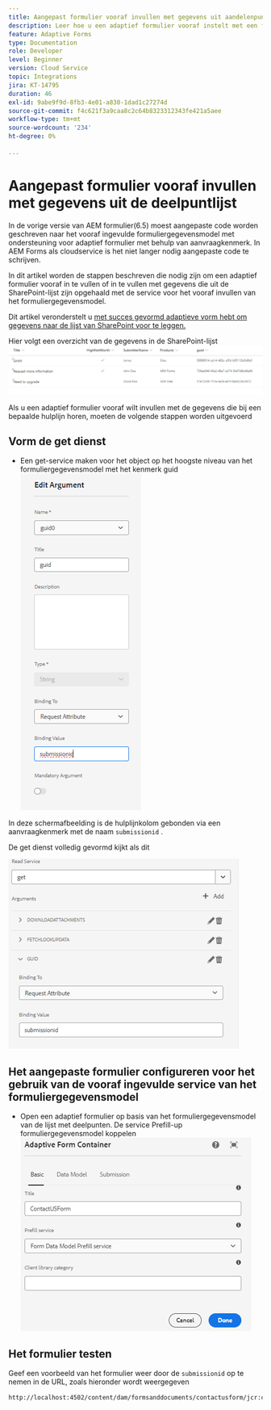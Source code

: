 ```yaml
---
title: Aangepast formulier vooraf invullen met gegevens uit aandelenpuntlijst
description: Leer hoe u een adaptief formulier vooraf instelt met een formuliergegevensmodel dat wordt ondersteund door een lijst met deelpunten
feature: Adaptive Forms
type: Documentation
role: Developer
level: Beginner
version: Cloud Service
topic: Integrations
jira: KT-14795
duration: 46
exl-id: 9abe9f9d-8fb3-4e01-a830-1dad1c27274d
source-git-commit: f4c621f3a9caa8c2c64b8323312343fe421a5aee
workflow-type: tm+mt
source-wordcount: '234'
ht-degree: 0%

---
```


# Aangepast formulier vooraf invullen met gegevens uit de deelpuntlijst

In de vorige versie van AEM formulier(6.5) moest aangepaste code worden geschreven naar het vooraf ingevulde formuliergegevensmodel met ondersteuning voor adaptief formulier met behulp van aanvraagkenmerk. In AEM Forms als cloudservice is het niet langer nodig aangepaste code te schrijven.

In dit artikel worden de stappen beschreven die nodig zijn om een adaptief formulier vooraf in te vullen of in te vullen met gegevens die uit de SharePoint-lijst zijn opgehaald met de service voor het vooraf invullen van het formuliergegevensmodel.

Dit artikel veronderstelt u [ met succes gevormd adaptieve vorm hebt om gegevens naar de lijst van SharePoint voor te leggen.](https://experienceleague.adobe.com/docs/experience-manager-cloud-service/content/forms/adaptive-forms-authoring/authoring-adaptive-forms-core-components/create-an-adaptive-form-on-forms-cs/configure-submit-actions-core-components.html?lang=en#connect-af-sharepoint-list)

Hier volgt een overzicht van de gegevens in de SharePoint-lijst
![ sharepoint-list ](assets/list-data.png)

Als u een adaptief formulier vooraf wilt invullen met de gegevens die bij een bepaalde hulplijn horen, moeten de volgende stappen worden uitgevoerd

## Vorm de get dienst

* Een get-service maken voor het object op het hoogste niveau van het formuliergegevensmodel met het kenmerk guid
  ![ get-service ](assets/mapping-request-attribute.png)

In deze schermafbeelding is de hulplijnkolom gebonden via een aanvraagkenmerk met de naam `submissionid` .

De get dienst volledig gevormd kijkt als dit

![ get-service ](assets/fdm-request-attribute.png)

## Het aangepaste formulier configureren voor het gebruik van de vooraf ingevulde service van het formuliergegevensmodel

* Open een adaptief formulier op basis van het formuliergegevensmodel van de lijst met deelpunten. De service Prefill-up formuliergegevensmodel koppelen
  ![ vorm-prefill-dienst ](assets/form-prefill-service.png)

## Het formulier testen

Geef een voorbeeld van het formulier weer door de `submissionid` op te nemen in de URL, zoals hieronder wordt weergegeven

```html
http://localhost:4502/content/dam/formsanddocuments/contactusform/jcr:content?wcmmode=disabled&submissionid=57e12249-751a-4a38-a81f-0a4422b24412
```
